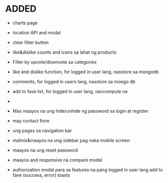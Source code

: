 # ADDED
- charts page
- location API and modal
- clear filter button
- like&dislike counts and icons sa lahat ng products
- Filter by upvote/downvote sa categories

- like and dislike function, for logged in user lang, nasstore sa mongodb
- comments, for logged in users lang, nasstore sa mongo db
- add to fave list, for logged in user lang, naccompute na
- 
- Mas maayos na ung hide/unhide ng password sa login at register
- may contact form
- ung pages sa navigation bar
- malinis&maayos na ung sidebar pag naka mobile screen
- maayos na ung reset password
- maayos and responsive na compare modal
- authorization modal para sa features na pang logged in user lang
add to fave (success, error) toasts

